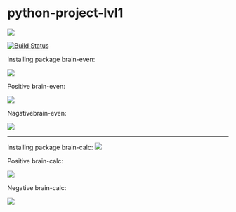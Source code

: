 # python-project-lvl1

<a href="https://codeclimate.com/github/Ana-ana/python-project-lvl1/maintainability"><img src="https://api.codeclimate.com/v1/badges/a99a88d28ad37a79dbf6/maintainability" /></a>

[![Build Status](https://travis-ci.com/Ana-ana/python-project-lvl1.svg?branch=master)](https://travis-ci.com/Ana-ana/python-project-lvl1)

Installing package brain-even:

<a href="https://asciinema.org/a/5nmYyPPhCjAl9E6DreSiC9KrD" target="_blank"><img src="https://asciinema.org/a/5nmYyPPhCjAl9E6DreSiC9KrD.svg" /></a>

Positive brain-even:

<a href="https://asciinema.org/a/D3nmkITRWjYiOXZpckGjTtKl1" target="_blank"><img src="https://asciinema.org/a/D3nmkITRWjYiOXZpckGjTtKl1.svg" /></a>

Nagativebrain-even:

<a href="https://asciinema.org/a/6M11FGpm2NasUnmuf51inDQaS" target="_blank"><img src="https://asciinema.org/a/6M11FGpm2NasUnmuf51inDQaS.svg" /></a>
_______________________________________________________________


Installing package brain-calc:
<a href="https://asciinema.org/a/zpyz5WeydosC7XiZ9RCLczykx" target="_blank"><img src="https://asciinema.org/a/zpyz5WeydosC7XiZ9RCLczykx.svg" /></a>

Positive brain-calc:

<a href="https://asciinema.org/a/KIIX0KANuTEYD8EIKkv0t5dm8" target="_blank"><img src="https://asciinema.org/a/KIIX0KANuTEYD8EIKkv0t5dm8.svg" /></a>

Negative brain-calc:

<a href="https://asciinema.org/a/DnPAigPySgrWIr8KCSaRfVuzh" target="_blank"><img src="https://asciinema.org/a/DnPAigPySgrWIr8KCSaRfVuzh.svg" /></a>
